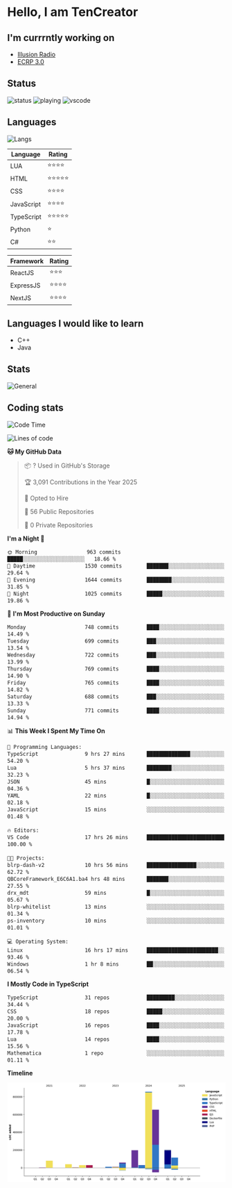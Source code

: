 # Hello, I am TenCreator

## I'm currrntly working on
- [Illusion Radio](https://illusionradio.co.uk/)
- [ECRP 3.0](http://github.com/Emerald-Coast-Roleplay/)

## Status
![status](https://api.statusbadges.me/badge/status/518334475038359555?simple=true&style=for-the-badge)
![playing](https://api.statusbadges.me/badge/playing/518334475038359555?style=for-the-badge)
![vscode](https://api.statusbadges.me/badge/vscode/518334475038359555?style=for-the-badge)

## Languages
![Langs](https://github-readme-stats.vercel.app/api/top-langs/?username=tencreator&layout=compact&theme=radical)


|Language|Rating|
|--------|------|
|LUA|⭐️⭐️⭐️⭐️|
|HTML|⭐️⭐️⭐️⭐️⭐️|
|CSS|⭐️⭐️⭐️⭐️|
|JavaScript|⭐️⭐️⭐️⭐️|
|TypeScript|⭐️⭐️⭐️⭐️⭐️|
|Python|⭐️|
|C#|⭐️⭐️ |

|Framework|Rating|
|--------|------|
|ReactJS|⭐️⭐️⭐|
|ExpressJS|⭐️⭐️⭐️⭐️|
|NextJS|⭐️⭐️⭐⭐️|

## Languages I would like to learn
- C++
- Java

## Stats
![General](https://github-readme-stats.vercel.app/api?username=tencreator&show_icons=true&theme=radical)

## Coding stats

<!--START_SECTION:waka-->
![Code Time](http://img.shields.io/badge/Code%20Time-603%20hrs%2057%20mins-blue)

![Lines of code](https://img.shields.io/badge/From%20Hello%20World%20I%27ve%20Written-2.3%20million%20lines%20of%20code-blue)

**🐱 My GitHub Data** 

> 📦 ? Used in GitHub's Storage 
 > 
> 🏆 3,091 Contributions in the Year 2025
 > 
> 💼 Opted to Hire
 > 
> 📜 56 Public Repositories 
 > 
> 🔑 0 Private Repositories 
 > 
**I'm a Night 🦉** 

```text
🌞 Morning                963 commits         █████░░░░░░░░░░░░░░░░░░░░   18.66 % 
🌆 Daytime                1530 commits        ███████░░░░░░░░░░░░░░░░░░   29.64 % 
🌃 Evening                1644 commits        ████████░░░░░░░░░░░░░░░░░   31.85 % 
🌙 Night                  1025 commits        █████░░░░░░░░░░░░░░░░░░░░   19.86 % 
```
📅 **I'm Most Productive on Sunday** 

```text
Monday                   748 commits         ████░░░░░░░░░░░░░░░░░░░░░   14.49 % 
Tuesday                  699 commits         ███░░░░░░░░░░░░░░░░░░░░░░   13.54 % 
Wednesday                722 commits         ███░░░░░░░░░░░░░░░░░░░░░░   13.99 % 
Thursday                 769 commits         ████░░░░░░░░░░░░░░░░░░░░░   14.90 % 
Friday                   765 commits         ████░░░░░░░░░░░░░░░░░░░░░   14.82 % 
Saturday                 688 commits         ███░░░░░░░░░░░░░░░░░░░░░░   13.33 % 
Sunday                   771 commits         ████░░░░░░░░░░░░░░░░░░░░░   14.94 % 
```


📊 **This Week I Spent My Time On** 

```text
💬 Programming Languages: 
TypeScript               9 hrs 27 mins       ██████████████░░░░░░░░░░░   54.20 % 
Lua                      5 hrs 37 mins       ████████░░░░░░░░░░░░░░░░░   32.23 % 
JSON                     45 mins             █░░░░░░░░░░░░░░░░░░░░░░░░   04.36 % 
YAML                     22 mins             █░░░░░░░░░░░░░░░░░░░░░░░░   02.18 % 
JavaScript               15 mins             ░░░░░░░░░░░░░░░░░░░░░░░░░   01.48 % 

🔥 Editors: 
VS Code                  17 hrs 26 mins      █████████████████████████   100.00 % 

🐱‍💻 Projects: 
blrp-dash-v2             10 hrs 56 mins      ████████████████░░░░░░░░░   62.72 % 
QBCoreFramework_E6C6A1.ba4 hrs 48 mins       ███████░░░░░░░░░░░░░░░░░░   27.55 % 
drx_mdt                  59 mins             █░░░░░░░░░░░░░░░░░░░░░░░░   05.67 % 
blrp-whitelist           13 mins             ░░░░░░░░░░░░░░░░░░░░░░░░░   01.34 % 
ps-inventory             10 mins             ░░░░░░░░░░░░░░░░░░░░░░░░░   01.01 % 

💻 Operating System: 
Linux                    16 hrs 17 mins      ███████████████████████░░   93.46 % 
Windows                  1 hr 8 mins         ██░░░░░░░░░░░░░░░░░░░░░░░   06.54 % 
```

**I Mostly Code in TypeScript** 

```text
TypeScript               31 repos            █████████░░░░░░░░░░░░░░░░   34.44 % 
CSS                      18 repos            █████░░░░░░░░░░░░░░░░░░░░   20.00 % 
JavaScript               16 repos            ████░░░░░░░░░░░░░░░░░░░░░   17.78 % 
Lua                      14 repos            ████░░░░░░░░░░░░░░░░░░░░░   15.56 % 
Mathematica              1 repo              ░░░░░░░░░░░░░░░░░░░░░░░░░   01.11 % 
```



**Timeline**

![Lines of Code chart](https://raw.githubusercontent.com/tencreator/tencreator/main/assets/bar_graph.png)


<!--END_SECTION:waka-->

